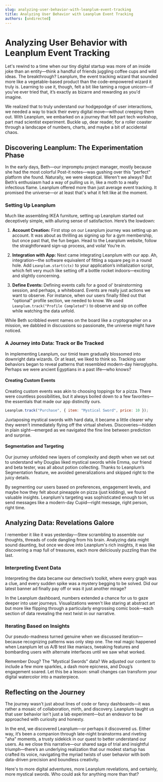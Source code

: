 ```yaml
---
slug: analyzing-user-behavior-with-leanplum-event-tracking
title: Analyzing User Behavior with Leanplum Event Tracking
authors: [undirected]
---
```



# Analyzing User Behavior with Leanplum Event Tracking

Let's rewind to a time when our tiny digital startup was more of an inside joke than an entity—think a handful of friends juggling coffee cups and wild ideas. The breakthrough? Leanplum, the event tracking wizard that sounded more like a vegetable-based product than the code-empowered wizard it truly is. Learning to use it, though, felt a bit like taming a rogue unicorn—if you’ve ever tried that, it’s exactly as bizarre and rewarding as you'd imagine.

We realized that to truly understand our hodgepodge of user interactions, we needed a way to track their every digital move—without creeping them out. With Leanplum, we embarked on a journey that felt part tech workshop, part mad scientist experiment. Buckle up, dear reader, for a roller coaster through a landscape of numbers, charts, and maybe a bit of accidental chaos.

## Discovering Leanplum: The Experimentation Phase

In the early days, Beth—our impromptu project manager, mostly because she had the most colorful Post-it notes—was gushing over this "perfect" platform she found. Naturally, we were skeptical. Weren't we always? But Beth’s enthusiasm had a way of pulling us in, like a moth to a really infectious flame. Leanplum offered more than just average event tracking. It promised the universe—or at least that's what it felt like at the moment.

### Setting Up Leanplum

Much like assembling IKEA furniture, setting up Leanplum started out deceptively simple, with alluring sense of satisfaction. Here’s the lowdown:

1. **Account Creation:** First stop on our Leanplum journey was setting up an account. It was about as thrilling as signing up for a gym membership, but once past that, the fun began. Head to the Leanplum website, follow the straightforward sign-up process, and voila! You’re in.

2. **Integration with App:** Next came integrating Leanplum with our app. Ah, integration—the software equivalent of fitting a square peg in a round hole. Add `Leanplum.start(ctx)` to your application’s initialization script, which felt very much like setting off a bottle rocket indoors—exciting and slightly concerning.

3. **Define Events:** Defining events calls for a good ol' brainstorming session, and perhaps, a whiteboard. Events are really just actions we want to observe. For instance, when our users finally filled out that "optional" profile section, we needed to know. We used `Leanplum.track("Profile Completed")` to observe and sip on coffee while watching the data unfold.

While Beth scribbled event names on the board like a cryptographer on a mission, we dabbled in discussions so passionate, the universe might have noticed.

### A Journey into Data: Track or Be Tracked

In implementing Leanplum, our timid team gradually blossomed into downright data wizards. Or at least, we liked to think so. Tracking user behaviors began to reveal patterns that resembled modern-day hieroglyphs. Perhaps we were ancient Egyptians in a past life—who knows?

#### Creating Custom Events

Creating custom events was akin to choosing toppings for a pizza. There were countless possibilities, but it always boiled down to a few favorites—the essentials that made our app distinctly ours.

```javascript
Leanplum.track("Purchase", { item: "Mystical Sword", price: 10 });
```

Juxtaposing mystical swords with hard data, it became a little clearer why they weren't immediately flying off the virtual shelves. Discoveries—hidden in plain sight—emerged as we navigated the fine line between prediction and surprise.

#### Segmentation and Targeting

Our journey unfolded new layers of complexity and depth when we set out to understand why Douglas liked mystical swords while Emma, our friend and beta tester, was all about potion collecting. Thanks to Leanplum’s Segmentation feature, we avoided generalizations and skipped right to the juicy details.

By segmenting our users based on preferences, engagement levels, and maybe how they felt about pineapple on pizza (just kidding), we found valuable insights. Leanplum's targeting was sophisticated enough to let us send messages like a modern-day Cupid—right message, right person, right time.

## Analyzing Data: Revelations Galore

I remember it like it was yesterday—Stew scrambling to assemble our thoughts, threads of code dangling from his brain. Analyzing data might sound daunting, but once we dove into Leanplum's rich insights, it was like discovering a map full of treasures, each more deliciously puzzling than the last.

### Interpreting Event Data

Interpreting the data became our detective’s toolkit, where every graph was a clue, and every sudden spike was a mystery begging to be solved. Did our latest banner ad finally pay off or was it just another mirage?

In the Leanplum dashboard, numbers extended a chance for us to gaze deeper into user journeys. Visualizations weren't like staring at abstract art but more like flipping through a particularly engrossing comic book—each section of data revealing the next twist in our narrative.

### Iterating Based on Insights

Our pseudo-madness turned genuine when we discussed iteration—because recognizing patterns was only step one. The real magic happened when Leanplum let us A/B test like maniacs, tweaking features and bombarding users with alternate interfaces until we saw what worked.

Remember Doug? The "Mystical Swords" data? We adjusted our content to include a few more sparkles, a dash more epicness, and Doug’s engagement soared. Let this be a lesson: small changes can transform your digital watercolor into a masterpiece.

## Reflecting on the Journey

The journey wasn't just about lines of code or fancy dashboards—it was rather a mosaic of collaboration, mirth, and discovery. Leanplum taught us that user behavior isn't just a lab experiment—but an endeavor to be approached with curiosity and honesty.

In the end, we discovered Leanplum—or perhaps it discovered us. Either way, it’s been a companion through late-night brainstorms and riveting "aha" moments, a trusty sidekick in our quest to better understand our users. As we close this narrative—our shared saga of trial and insightful triumph—there’s an underlying realization that our modest startup has crafted its voice, navigating the myriad twists of user behavior with both data-driven precision and boundless creativity.

Here's to more digital adventures, more Leanplum revelations, and certainly, more mystical swords. Who could ask for anything more than that?